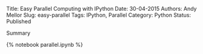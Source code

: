 Title: Easy Parallel Computing with IPython
Date: 30-04-2015
Authors: Andy Mellor
Slug: easy-parallel
Tags: IPython, Parallel
Category: Python
Status: Published

<!-- PELICAN_BEGIN_SUMMARY -->

Summary

<!-- PELICAN_END_SUMMARY -->

{% notebook parallel.ipynb %}


